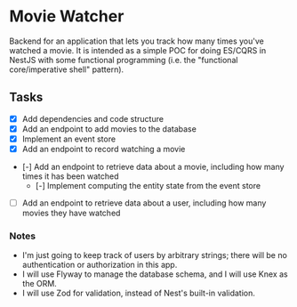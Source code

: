 # Movie Watcher

Backend for an application that lets you track how many times you've watched a movie. It is intended as a simple POC for doing ES/CQRS in NestJS with some functional programming (i.e. the "functional core/imperative shell" pattern).

## Tasks

- [x] Add dependencies and code structure
- [x] Add an endpoint to add movies to the database
- [x] Implement an event store
- [x] Add an endpoint to record watching a movie
- [-] Add an endpoint to retrieve data about a movie, including how many times it has been watched
  - [-] Implement computing the entity state from the event store
- [ ] Add an endpoint to retrieve data about a user, including how many movies they have watched

### Notes

- I'm just going to keep track of users by arbitrary strings; there will be no authentication or authorization in this app.
- I will use Flyway to manage the database schema, and I will use Knex as the ORM.
- I will use Zod for validation, instead of Nest's built-in validation.
